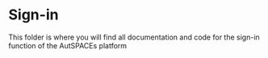 # Sign-in

This folder is where you will find all documentation and code for the sign-in function of the AutSPACEs platform

